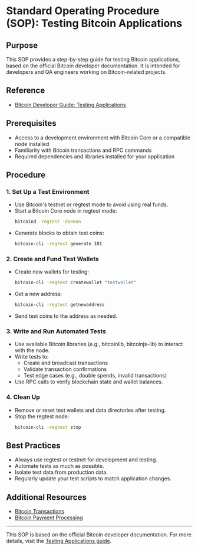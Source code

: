 # Standard Operating Procedure (SOP): Testing Bitcoin Applications

## Purpose
This SOP provides a step-by-step guide for testing Bitcoin applications, based on the official Bitcoin developer documentation. It is intended for developers and QA engineers working on Bitcoin-related projects.

## Reference
- [Bitcoin Developer Guide: Testing Applications](https://developer.bitcoin.org/examples/testing.html)

## Prerequisites
- Access to a development environment with Bitcoin Core or a compatible node installed
- Familiarity with Bitcoin transactions and RPC commands
- Required dependencies and libraries installed for your application

## Procedure

### 1. Set Up a Test Environment
- Use Bitcoin's testnet or regtest mode to avoid using real funds.
- Start a Bitcoin Core node in regtest mode:
  ```bash
  bitcoind -regtest -daemon
  ```
- Generate blocks to obtain test coins:
  ```bash
  bitcoin-cli -regtest generate 101
  ```

### 2. Create and Fund Test Wallets
- Create new wallets for testing:
  ```bash
  bitcoin-cli -regtest createwallet "testwallet"
  ```
- Get a new address:
  ```bash
  bitcoin-cli -regtest getnewaddress
  ```
- Send test coins to the address as needed.

### 3. Write and Run Automated Tests
- Use available Bitcoin libraries (e.g., bitcoinlib, bitcoinjs-lib) to interact with the node.
- Write tests to:
  - Create and broadcast transactions
  - Validate transaction confirmations
  - Test edge cases (e.g., double spends, invalid transactions)
- Use RPC calls to verify blockchain state and wallet balances.

### 4. Clean Up
- Remove or reset test wallets and data directories after testing.
- Stop the regtest node:
  ```bash
  bitcoin-cli -regtest stop
  ```

## Best Practices
- Always use regtest or testnet for development and testing.
- Automate tests as much as possible.
- Isolate test data from production data.
- Regularly update your test scripts to match application changes.

## Additional Resources
- [Bitcoin Transactions](https://developer.bitcoin.org/examples/transactions.html)
- [Bitcoin Payment Processing](https://developer.bitcoin.org/examples/payment_processing.html)

---
This SOP is based on the official Bitcoin developer documentation. For more details, visit the [Testing Applications guide](https://developer.bitcoin.org/examples/testing.html).
